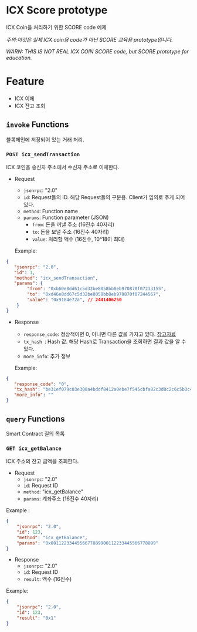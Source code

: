 # ICX Score prototype
ICX Coin을 처리하기 위한 SCORE code 예제

*주의:이것은 실제 ICX coin용 code가 아닌 SCORE 교육용 prototype입니다.*

*WARN: THIS IS NOT REAL ICX COIN SCORE code, but SCORE prototype for education.*

# Feature
* ICX 이체
* ICX 잔고 조회


## ```invoke``` Functions
블록체인에 저장되어 있는 거래 처리.

### ```POST icx_sendTransaction```
ICX 코인을 송신자 주소에서 수신자 주소로 이체한다.

- Request
   * ```jsonrpc```: "2.0"
   * ```id```: Request들의 ID. 해당 Request들의 구분용. Client가 임의로 주게 되어 있다.
   * ```method```: Function name
   * ```params```: Function parameter (JSON)
      - ```from```: 돈을 꺼낼 주소 (16진수 40자리)
      - ```to```: 돈을 보낼 주소 (16진수 40자리)
      - ```value```: 처리할 액수 (16진수, 10^18이 최대)

   Example:
```JSON
{
   "jsonrpc": "2.0",
   "id": 1,
   "method": "icx_sendTransaction",
   "params": {
	    "from": "0xb60e8dd61c5d32be8058bb8eb970870f07233155",
	    "to": "0xd46e8dd67c5d32be8058bb8eb970870f07244567",
	    "value": "0x9184e72a", // 2441406250
	}
}
```
- Response
   * ```response_code```: 정상적이면 0, 아니면 다른 값을 가지고 있다. [참고자료](http://www.simple-is-better.org/json-rpc/jsonrpc20.html#examples)
   * ```tx_hash ```: Hash 값. 해당 Hash로 Transaction을 조회하면 결과 값을 알 수 있다.
   * ```more_info```: 추가 정보

   Example:
``` JSON
{
   "response_code": "0",
   "tx_hash": "be31ef079c03e308a4bddf8412a0ebe7f545cbfa82c3d8c2c6c5b3c40756583a",
   "more_info": ""
}
```


## ```query``` Functions
Smart Contract 질의 목록

### ```GET icx_getBalance```
ICX 주소의 잔고 금액을 조회한다.

- Request
   * ```jsonrpc```: "2.0"
   * ```id```: Request ID
   * ```method```: "icx_getBalance"
   * ```params```: 계좌주소 (16진수 40자리)

Example :
```JSON
{
	"jsonrpc": "2.0",
    "id": 123,
    "method": "icx_getBalance",
    "params": "0x0011223344556677889900112233445566778899"
}

```

- Response
   * ```jsonrpc```: "2.0"
   * ```id```: Request ID
   * ```result```: 액수 (16진수)

Example:
```JSON
{
    "jsonrpc": "2.0",
    "id": 123,
    "result": "0x1"
}
```
